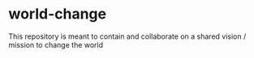 # world-change
This repository is meant to contain and collaborate on a shared vision / mission to change the world
